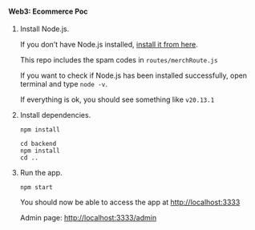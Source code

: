 #### Web3: Ecommerce Poc



1. Install Node.js.

      If you don’t have Node.js installed, [install it from here](https://nodejs.org/en/).

      This repo includes the spam codes in ```routes/merchRoute.js```

      If you want to check if Node.js has been installed successfully, open terminal and type ```node -v```.

      If everything is ok, you should see something like ```v20.13.1```

2. Install dependencies.
   ```
   npm install

   cd backend
   npm install
   cd ..
   ```

3. Run the app.
   ```
   npm start
   ```

      You should now be able to access the app at [http://localhost:3333](http://localhost:3333)

      Admin page: [http://localhost:3333/admin](http://localhost:3333/admin)